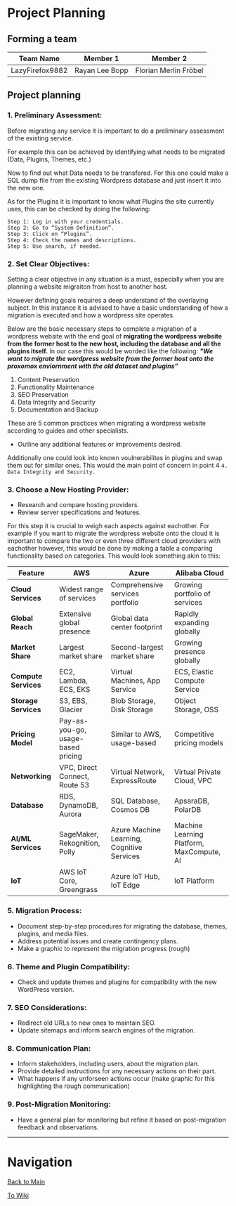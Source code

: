 # Project Planning

## Forming a team
| Team Name       | Member 1       | Member 2              |
|-----------------|----------------|-----------------------|
| LazyFirefox9882 | Rayan Lee Bopp | Florian Merlin Fröbel |

## Project planning

### 1. Preliminary Assessment:
Before migrating any service it is important to do a preliminary assessment of the existing service.

For example this can be achieved by identifying what needs to be migrated (Data, Plugins, Themes, etc.)

Now to find out what Data needs to be transfered. For this one could make a SQL dump file from the existing Wordpress database and just insert it into the new one.

As for the Plugins it is important to know what Plugins the site currently uses, this can be checked by doing the following:

    Step 1: Log in with your credentials.
    Step 2: Go to “System Definition”.
    Step 3: Click on “Plugins”.
    Step 4: Check the names and descriptions.
    Step 5: Use search, if needed.

### 2. Set Clear Objectives:
Setting a clear objective in any situation is a must, especially when you are planning a website migraiton from host to another host.

However defining goals requires a deep understand of the overlaying subject. In this instance it is advised to have a basic understanding of how a migration is executed and how a wordpress site operates.

Below are the basic necessary steps to complete a migration of a wordpress website with the end goal of **migrating the wordpress website from the former host to the new host, including the database and all the plugins itself.** In our case this would be worded like the following: ***"We want to migrate the wordpress website from the former host onto the proxomox enviornment with the old dataset and plugins"***

1. Content Preservation 
2. Functionality Maintenance
3. SEO Preservation
4. Data Integrity and Security
5. Documentation and Backup

These are 5 common practices when migrating a wordpress website according to guides and other specialists.

- Outline any additional features or improvements desired.

Additionally one could look into known voulnerabilites in plugins and swap them out for similar ones. This would the main point of concern in point 4 `4. Data Integrity and Security.`

### 3. Choose a New Hosting Provider:
- Research and compare hosting providers.
- Review server specifications and features.

For this step it is crucial to weigh each aspects against eachother. For example if you want to migrate the wordpress website onto the cloud it is important to compare the two or even three different cloud providers with eachother however, this would be done by making a table a comparing functionality based on categories. This would look something akin to this:

| **Feature**          | **AWS**                            | **Azure**                                  | **Alibaba Cloud**                         |
|----------------------|------------------------------------|--------------------------------------------|-------------------------------------------|
| **Cloud Services**   | Widest range of services           | Comprehensive services portfolio           | Growing portfolio of services             |
| **Global Reach**     | Extensive global presence          | Global data center footprint               | Rapidly expanding globally                |
| **Market Share**     | Largest market share               | Second-largest market share                | Growing presence globally                 |
| **Compute Services** | EC2, Lambda, ECS, EKS              | Virtual Machines, App Service              | ECS, Elastic Compute Service              |
| **Storage Services** | S3, EBS, Glacier                   | Blob Storage, Disk Storage                 | Object Storage, OSS                       |
| **Pricing Model**    | Pay-as-you-go, usage-based pricing | Similar to AWS, usage-based                | Competitive pricing models                |
| **Networking**       | VPC, Direct Connect, Route 53      | Virtual Network, ExpressRoute              | Virtual Private Cloud, VPC                |
| **Database**         | RDS, DynamoDB, Aurora              | SQL Database, Cosmos DB                    | ApsaraDB, PolarDB                         |
| **AI/ML Services**   | SageMaker, Rekognition, Polly      | Azure Machine Learning, Cognitive Services | Machine Learning Platform, MaxCompute, AI |
| **IoT**              | AWS IoT Core, Greengrass           | Azure IoT Hub, IoT Edge                    | IoT Platform                              |

### 5. Migration Process:
- Document step-by-step procedures for migrating the database, themes, plugins, and media files.
- Address potential issues and create contingency plans.
- Make a graphic to represent the migration progress (rough)

### 6. Theme and Plugin Compatibility:
- Check and update themes and plugins for compatibility with the new WordPress version.

### 7. SEO Considerations:
- Redirect old URLs to new ones to maintain SEO.
- Update sitemaps and inform search engines of the migration.

### 8. Communication Plan:
- Inform stakeholders, including users, about the migration plan.
- Provide detailed instructions for any necessary actions on their part.
- What happens if any unforseen actions occur (make graphic for this highlighting the rough communication)

### 9. Post-Migration Monitoring:
- Have a general plan for monitoring but refine it based on post-migration feedback and observations.

---

# Navigation

[Back to Main](../README.md)

[To Wiki](https://github.com/Campus-Castolo/m158/wiki/)
